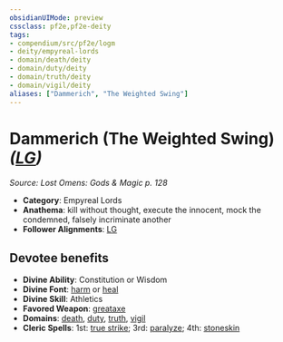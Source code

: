 ```yaml
---
obsidianUIMode: preview
cssclass: pf2e,pf2e-deity
tags:
- compendium/src/pf2e/logm
- deity/empyreal-lords
- domain/death/deity
- domain/duty/deity
- domain/truth/deity
- domain/vigil/deity
aliases: ["Dammerich", "The Weighted Swing"]
---
```

# Dammerich (The Weighted Swing) *([LG](../../../Rules/traits/lawful-goo-b1.md))*  
*Source: Lost Omens: Gods & Magic p. 128*  

- **Category**: Empyreal Lords
- **Anathema**: kill without thought, execute the innocent, mock the condemned, falsely incriminate another
- **Follower Alignments**: [LG](../../../Rules/traits/lawful-goo-b1.md)

## Devotee benefits

- **Divine Ability**: Constitution or Wisdom
- **Divine Font**: [harm](../../spells/harm.md) or [heal](../../spells/heal.md)
- **Divine Skill**: Athletics
- **Favored Weapon**: [greataxe](../../equipment/items/greataxe.md)
- **Domains**: [death](../domains.md#Death), [duty](../domains.md#Duty), [truth](../domains.md#Truth), [vigil](../domains.md#Vigil)
- **Cleric Spells**: 1st: [true strike](../../spells/true-strike.md); 3rd: [paralyze](../../spells/paralyze.md); 4th: [stoneskin](../../spells/stoneskin.md)